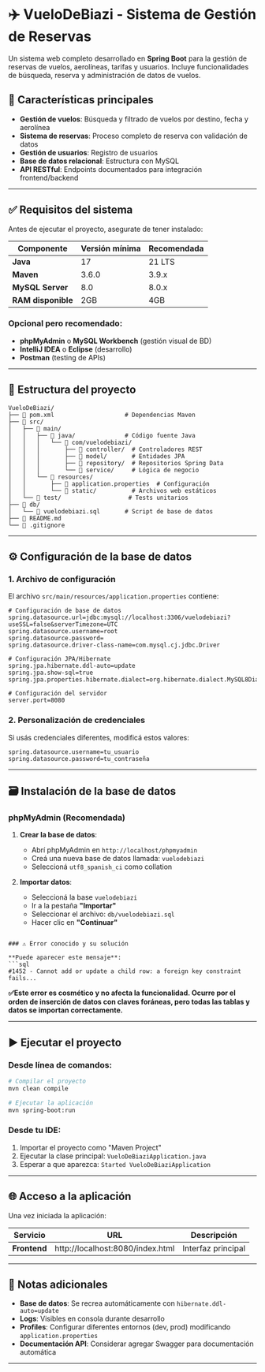 # ✈️ VueloDeBiazi - Sistema de Gestión de Reservas

Un sistema web completo desarrollado en **Spring Boot** para la gestión de reservas de vuelos, aerolíneas, tarifas y usuarios. Incluye funcionalidades de búsqueda, reserva y administración de datos de vuelos.

## 🚀 Características principales

- **Gestión de vuelos**: Búsqueda y filtrado de vuelos por destino, fecha y aerolínea
- **Sistema de reservas**: Proceso completo de reserva con validación de datos
- **Gestión de usuarios**: Registro de usuarios
- **Base de datos relacional**: Estructura con MySQL
- **API RESTful**: Endpoints documentados para integración frontend/backend

---

## ✅ Requisitos del sistema

Antes de ejecutar el proyecto, asegurate de tener instalado:

| Componente | Versión mínima | Recomendada |
|------------|----------------|-------------|
| **Java** | 17 | 21 LTS |
| **Maven** | 3.6.0 | 3.9.x |
| **MySQL Server** | 8.0 | 8.0.x |
| **RAM disponible** | 2GB | 4GB |

### Opcional pero recomendado:
- **phpMyAdmin** o **MySQL Workbench** (gestión visual de BD)
- **IntelliJ IDEA** o **Eclipse** (desarrollo)
- **Postman** (testing de APIs)

---

## 📁 Estructura del proyecto

```
VueloDeBiazi/
├── 📄 pom.xml                    # Dependencias Maven
├── 📂 src/
│   ├── 📂 main/
│   │   ├── 📂 java/              # Código fuente Java
│   │   │   └── 📂 com/vuelodebiazi/
│   │   │       ├── 📂 controller/  # Controladores REST
│   │   │       ├── 📂 model/       # Entidades JPA
│   │   │       ├── 📂 repository/  # Repositorios Spring Data
│   │   │       └── 📂 service/     # Lógica de negocio
│   │   └── 📂 resources/
│   │       ├── 📄 application.properties  # Configuración
│   │       └── 📂 static/          # Archivos web estáticos
│   └── 📂 test/                   # Tests unitarios
├── 📂 db/
│   └── 📄 vuelodebiazi.sql       # Script de base de datos
├── 📄 README.md
└── 📄 .gitignore
```

---

## ⚙️ Configuración de la base de datos

### 1. Archivo de configuración

El archivo `src/main/resources/application.properties` contiene:

```properties
# Configuración de base de datos
spring.datasource.url=jdbc:mysql://localhost:3306/vuelodebiazi?useSSL=false&serverTimezone=UTC
spring.datasource.username=root
spring.datasource.password=
spring.datasource.driver-class-name=com.mysql.cj.jdbc.Driver

# Configuración JPA/Hibernate
spring.jpa.hibernate.ddl-auto=update
spring.jpa.show-sql=true
spring.jpa.properties.hibernate.dialect=org.hibernate.dialect.MySQL8Dialect

# Configuración del servidor
server.port=8080
```

### 2. Personalización de credenciales

Si usás credenciales diferentes, modificá estos valores:

```properties
spring.datasource.username=tu_usuario
spring.datasource.password=tu_contraseña
```

---

## 🗃️ Instalación de la base de datos

### phpMyAdmin (Recomendada)

1. **Crear la base de datos**:
   - Abrí phpMyAdmin en `http://localhost/phpmyadmin`
   - Creá una nueva base de datos llamada: `vuelodebiazi`
   - Seleccioná `utf8_spanish_ci` como collation

2. **Importar datos**:
   - Seleccioná la base `vuelodebiazi`
   - Ir a la pestaña **"Importar"**
   - Seleccionar el archivo: `db/vuelodebiazi.sql`
   - Hacer clic en **"Continuar"**

```

### ⚠️ Error conocido y su solución

**Puede aparecer este mensaje**:
```sql
#1452 - Cannot add or update a child row: a foreign key constraint fails...
```

**✅Este error es cosmético y no afecta la funcionalidad. Ocurre por el orden de inserción de datos con claves foráneas, pero todas las tablas y datos se importan correctamente.**

---

## ▶️ Ejecutar el proyecto

### Desde línea de comandos:

```bash
# Compilar el proyecto
mvn clean compile

# Ejecutar la aplicación
mvn spring-boot:run
```

### Desde tu IDE:

1. Importar el proyecto como "Maven Project"
2. Ejecutar la clase principal: `VueloDeBiaziApplication.java`
3. Esperar a que aparezca: `Started VueloDeBiaziApplication`

---

## 🌐 Acceso a la aplicación

Una vez iniciada la aplicación:

| Servicio | URL | Descripción |
|----------|-----|-------------|
| **Frontend** | http://localhost:8080/index.html | Interfaz principal |

---

## 📝 Notas adicionales

- **Base de datos**: Se recrea automáticamente con `hibernate.ddl-auto=update`
- **Logs**: Visibles en consola durante desarrollo
- **Profiles**: Configurar diferentes entornos (dev, prod) modificando `application.properties`
- **Documentación API**: Considerar agregar Swagger para documentación automática

---
